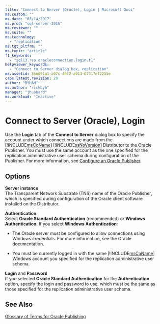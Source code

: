 ```yaml
---
title: "Connect to Server (Oracle), Login | Microsoft Docs"
ms.custom: ""
ms.date: "03/14/2017"
ms.prod: "sql-server-2016"
ms.reviewer: ""
ms.suite: ""
ms.technology: 
  - "replication"
ms.tgt_pltfrm: ""
ms.topic: "article"
f1_keywords: 
  - "sql13.rep.oracleconnection.login.f1"
helpviewer_keywords: 
  - "Connect to Server dialog box, replication"
ms.assetid: 86ed91a1-a07c-46f2-a913-67317ef2255e
caps.latest.revision: 20
author: "BYHAM"
ms.author: "rickbyh"
manager: "jhubbard"
ms.workload: "Inactive"
---
```

# Connect to Server (Oracle), Login
  Use the **Login** tab of the **Connect to Server** dialog box to specify the account under which connections are made from the [!INCLUDE[msCoName](../../includes/msconame-md.md)] [!INCLUDE[ssNoVersion](../../includes/ssnoversion-md.md)] Distributor to the Oracle Publisher. You must use the same account as the one specified for the replication administrative user schema during configuration of the Publisher. For more information, see [Configure an Oracle Publisher](../../relational-databases/replication/non-sql/configure-an-oracle-publisher.md).  
  
## Options  
 **Server instance**  
 The Transparent Network Substrate (TNS) name of the Oracle Publisher, which is specified during configuration of the Oracle client software installed on the Distributor.  
  
 **Authentication**  
 Select **Oracle Standard Authentication** (recommended) or **Windows Authentication**. If you select **Windows Authentication**:  
  
-   The Oracle server must be configured to allow connections using Windows credentials. For more information, see the Oracle documentation.  
  
-   You must be currently logged in with the same [!INCLUDE[msCoName](../../includes/msconame-md.md)] Windows account you specified for the replication administrative user schema.  
  
 **Login** and **Password**  
 If you selected **Oracle Standard Authentication** for the **Authentication** option, specify the login and password to use, which must be the same as those specified for the replication administrative user schema.  
  
## See Also  
 [Glossary of Terms for Oracle Publishing](../../relational-databases/replication/non-sql/glossary-of-terms-for-oracle-publishing.md)  
  
  
